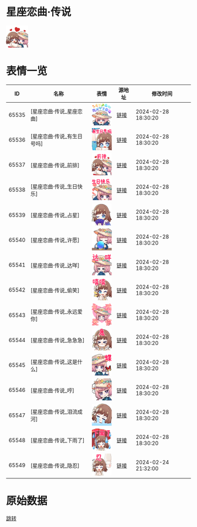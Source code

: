 # 星座恋曲·传说

<img src="./cover.png" height="60" alt="cover" />

# 表情一览

|ID|名称|表情|源地址|修改时间|
|----|----|----|----|----|
|65535|[星座恋曲·传说_星座恋曲]|<img src="./pic/065535_%5B星座恋曲·传说_星座恋曲%5D.png" height="60" alt="星座恋曲"/>|[链接](https://i0.hdslb.com/bfs/garb/1da18900cc658794b858c2670f92306331ffeb2d.png)|2024-02-28 18:30:20|
|65536|[星座恋曲·传说_有生日号吗]|<img src="./pic/065536_%5B星座恋曲·传说_有生日号吗%5D.png" height="60" alt="有生日号吗"/>|[链接](https://i0.hdslb.com/bfs/garb/0d5584c24f98f2cd46595c995c6067397310c8f5.png)|2024-02-28 18:30:20|
|65537|[星座恋曲·传说_前排]|<img src="./pic/065537_%5B星座恋曲·传说_前排%5D.png" height="60" alt="前排"/>|[链接](https://i0.hdslb.com/bfs/garb/441b7582c90d8d5c8169e9e38a763eac460a0e4e.png)|2024-02-28 18:30:20|
|65538|[星座恋曲·传说_生日快乐]|<img src="./pic/065538_%5B星座恋曲·传说_生日快乐%5D.png" height="60" alt="生日快乐"/>|[链接](https://i0.hdslb.com/bfs/garb/280ebfd60578415dea89d8a53ce1c5b669497d95.png)|2024-02-28 18:30:20|
|65539|[星座恋曲·传说_占星]|<img src="./pic/065539_%5B星座恋曲·传说_占星%5D.png" height="60" alt="占星"/>|[链接](https://i0.hdslb.com/bfs/garb/15db8517080e0738ff6f49517ad68d0023d59b0c.png)|2024-02-28 18:30:20|
|65540|[星座恋曲·传说_许愿]|<img src="./pic/065540_%5B星座恋曲·传说_许愿%5D.png" height="60" alt="许愿"/>|[链接](https://i0.hdslb.com/bfs/garb/20bb218b26d5f18752562736a479b0406902edf2.png)|2024-02-28 18:30:20|
|65541|[星座恋曲·传说_达咩]|<img src="./pic/065541_%5B星座恋曲·传说_达咩%5D.png" height="60" alt="达咩"/>|[链接](https://i0.hdslb.com/bfs/garb/2a9f018a41f421f80841fda91f997df4f6b491d7.png)|2024-02-28 18:30:20|
|65542|[星座恋曲·传说_偷笑]|<img src="./pic/065542_%5B星座恋曲·传说_偷笑%5D.png" height="60" alt="偷笑"/>|[链接](https://i0.hdslb.com/bfs/garb/70301b5c6ceb7ed9668e6cd74a70d767ed4c5106.png)|2024-02-28 18:30:20|
|65543|[星座恋曲·传说_永远爱你]|<img src="./pic/065543_%5B星座恋曲·传说_永远爱你%5D.png" height="60" alt="永远爱你"/>|[链接](https://i0.hdslb.com/bfs/garb/45a4caea19b7785d8c4c66174f9aae2436e13525.png)|2024-02-28 18:30:20|
|65544|[星座恋曲·传说_急急急]|<img src="./pic/065544_%5B星座恋曲·传说_急急急%5D.png" height="60" alt="急急急"/>|[链接](https://i0.hdslb.com/bfs/garb/cd2f4c765279c04c7f6c99e0d6d9a4d54c6c5606.png)|2024-02-28 18:30:20|
|65545|[星座恋曲·传说_这是什么]|<img src="./pic/065545_%5B星座恋曲·传说_这是什么%5D.png" height="60" alt="这是什么"/>|[链接](https://i0.hdslb.com/bfs/garb/57463bd37a6d42071a3ffc13ac3c04f649954b53.png)|2024-02-28 18:30:20|
|65546|[星座恋曲·传说_哼]|<img src="./pic/065546_%5B星座恋曲·传说_哼%5D.png" height="60" alt="哼"/>|[链接](https://i0.hdslb.com/bfs/garb/3b71636a80c0e7a6f48515766768ccfb135cd5dd.png)|2024-02-28 18:30:20|
|65547|[星座恋曲·传说_泪流成河]|<img src="./pic/065547_%5B星座恋曲·传说_泪流成河%5D.png" height="60" alt="泪流成河"/>|[链接](https://i0.hdslb.com/bfs/garb/e23d52019ec998a4772b4aeb8e76c0fce563cb31.png)|2024-02-28 18:30:20|
|65548|[星座恋曲·传说_下雨了]|<img src="./pic/065548_%5B星座恋曲·传说_下雨了%5D.png" height="60" alt="下雨了"/>|[链接](https://i0.hdslb.com/bfs/garb/d3a8bf76337193eeb9e6384bdf5b71d0f4b1938f.png)|2024-02-28 18:30:20|
|65549|[星座恋曲·传说_隐忍]|<img src="./pic/065549_%5B星座恋曲·传说_隐忍%5D.png" height="60" alt="隐忍"/>|[链接](https://i0.hdslb.com/bfs/garb/cc4a09a2a8718778edbafa406c3d89e2159f15f3.png)|2024-02-24 21:32:00|

# 原始数据

[跳转](./raw.json)

